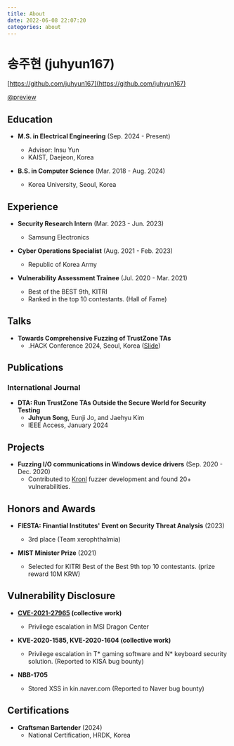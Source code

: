 ```yaml
---
title: About
date: 2022-06-08 22:07:20
categories: about
---
```


# 송주현 (juhyun167)

[https://github.com/juhyun167](https://github.com/juhyun167)

[@preview](https://github.com/juhyun167)


## Education

- **M.S. in Electrical Engineering** (Sep. 2024 - Present)
    - Advisor: Insu Yun
	- KAIST, Daejeon, Korea

- **B.S. in Computer Science** (Mar. 2018 - Aug. 2024)
	- Korea University, Seoul, Korea


## Experience

- **Security Research Intern** (Mar. 2023 - Jun. 2023)
    - Samsung Electronics

- **Cyber Operations Specialist** (Aug. 2021 - Feb. 2023)
	- Republic of Korea Army

- **Vulnerability Assessment Trainee** (Jul. 2020 - Mar. 2021)
    - Best of the BEST 9th, KITRI
	- Ranked in the top 10 contestants. (Hall of Fame)


## Talks

- **Towards Comprehensive Fuzzing of TrustZone TAs**
    - .HACK Conference 2024, Seoul, Korea ([Slide](/uploads/talks/dothack_2024.pdf))


## Publications

### International Journal

- **DTA: Run TrustZone TAs Outside the Secure World for Security Testing**
    - **Juhyun Song**, Eunji Jo, and Jaehyu Kim
    - IEEE Access, January 2024


## Projects

- **Fuzzing I/O communications in Windows device drivers** (Sep. 2020 - Dec. 2020)
    - Contributed to [Kronl](https://kronl.github.io/docs/) fuzzer development and found 20+ vulnerabilities.


## Honors and Awards

- **FIESTA: Finantial Institutes' Event on Security Threat Analysis** (2023)
    - 3rd place (Team xerophthalmia)

- **MIST Minister Prize** (2021)
    - Selected for KITRI Best of the Best 9th top 10 contestants. (prize reward 10M KRW)


## Vulnerability Disclosure

- **[CVE-2021-27965](https://nvd.nist.gov/vuln/detail/CVE-2021-27965) (collective work)**
    - Privilege escalation in MSI Dragon Center

- **KVE-2020-1585, KVE-2020-1604 (collective work)**
    - Privilege escalation in T\* gaming software and N\* keyboard security solution. (Reported to KISA bug bounty)

- **NBB-1705**
    - Stored XSS in kin.naver.com (Reported to Naver bug bounty)


## Certifications

- **Craftsman Bartender** (2024)
    - National Certification, HRDK, Korea
